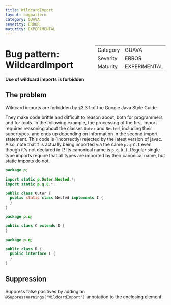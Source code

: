 ```yaml
---
title: WildcardImport
layout: bugpattern
category: GUAVA
severity: ERROR
maturity: EXPERIMENTAL
---
```


<!--
*** AUTO-GENERATED, DO NOT MODIFY ***
To make changes, edit the @BugPattern annotation or the explanation in docs/bugpattern.
-->

<div style="float:right;"><table id="metadata">
<tr><td>Category</td><td>GUAVA</td></tr>
<tr><td>Severity</td><td>ERROR</td></tr>
<tr><td>Maturity</td><td>EXPERIMENTAL</td></tr>
</table></div>

# Bug pattern: WildcardImport
__Use of wildcard imports is forbidden__

## The problem
Wildcard imports are forbidden by §3.3.1 of the Google Java Style Guide.

They make code brittle and difficult to reason about, both for programmers and
for tools. In the following example, the processing of the first import
requires reasoning about the classes `Outer` and `Nested`, including their
supertypes, and ends up depending on information in the second import
statement. This code is (incorrectly) rejected by the latest version of javac.
Also, note that `I` is actually being imported via the name `p.q.C.I` even
though it's not declared in `C`! Its canonical name is `p.q.D.I`. Regular
single-type imports require that all types are imported by their canonical
name, but static imports do not.

```java
package p;

import static p.Outer.Nested.*;
import static p.q.C.*;

public class Outer {
  public static class Nested implements I {
  }
}
```

```java
package p.q;

public class C extends D {
}
```

```java
package p.q;

public class D {
  public interface I {
  }
}
```

## Suppression
Suppress false positives by adding an `@SuppressWarnings("WildcardImport")` annotation to the enclosing element.
